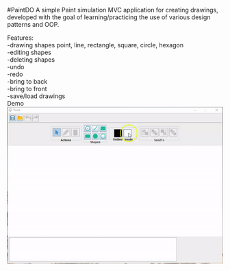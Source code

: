 #PaintDO
 A simple Paint simulation MVC application for creating drawings, developed with the goal of learning/practicing the use of various design patterns and OOP.

 Features:<br/>
 -drawing shapes  point, line, rectangle, square, circle, hexagon<br/>
 -editing shapes<br/>
 -deleting shapes<br/>
 -undo<br/>
 -redo<br/>
 -bring to back<br/>
 -bring to front<br/>
 -save/load drawings<br/>
 Demo <br/>![](demo.gif)


